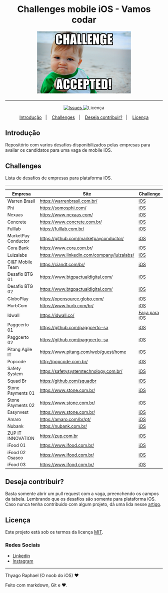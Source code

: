 <h1 align="center">
  <strong>Challenges mobile iOS - Vamos codar</strong>
</h1>

<h4 align="center">
    <img alt="Vamos Codar" title="Challenges mobile iOS" src="./images/challenges.jpg" width="300px" />
</h4>
<hr />
<p align="center">
  <a href="https://github.com/thyagoraphael/desafios-mobile-ios/issues"><img alt="Issues" src="https://img.shields.io/github/issues/thyagoraphael/desafios-mobile-ios">
  </a>

  <img alt="Licença" src="https://img.shields.io/badge/license-MIT-brightgreen">
</p>

<p align="center">
  <a href="#introdução">Introdução</a>&nbsp;&nbsp;&nbsp;|&nbsp;&nbsp;&nbsp;
  <a href="#challenges">Challenges</a>&nbsp;&nbsp;&nbsp;|&nbsp;&nbsp;&nbsp;
  <a href="#deseja-contribuir">Deseja contribuir?</a>&nbsp;&nbsp;&nbsp;|&nbsp;&nbsp;&nbsp;
  <a href="#licença">Licença</a>
</p>

## Introdução

Repositório com varios desafios disponibilizados pelas empresas para avaliar os candidatos para uma vaga de mobile iOS.

## Challenges

Lista de desafios de empresas para plataforma iOS.

---

| Empresa                  | Site                                           | Challenge                                                                                                                              
----------------------- | ---------------------------------------------- | ---------------------------------------------------------------------
| Warren Brasil         | https://warrenbrasil.com.br/                   | [iOS](https://github.com/warrenbrasil/desafio-warren-mobile)
| Phi                   | https://somosphi.com/                          | [iOS](https://github.com/somosphi/desafio-ios)|
| Nexaas                | https://www.nexaas.com/                        | [iOS](https://github.com/myfreecomm/desafio-mobile-ios)|
| Concrete              | https://www.concrete.com.br/                   | [iOS](https://github.com/concretesolutions)
| Fulllab               | https://fulllab.com.br/                        | [iOS](https://github.com/fulllabS2totalcommit/desafio-mobile)
| MarketPay Conductor   | https://github.com/marketpayconductor/         | [iOS](https://github.com/marketpayconductor/desafio-mobile)
| Cora Bank             | https://www.cora.com.br/                       | [iOS](https://github.com/corabank/desafio-ios)
| Luizalabs             | https://www.linkedin.com/company/luizalabs/    | [iOS](https://gist.github.com/jesus-luizalabs/e1ac4f590260d14e5d92)
| CI&T Mobile Team      | https://ciandt.com/br/                         | [iOS](https://github.com/ciandt-mobile/desafio-mobile)
| Desafio BTG 01        | https://www.btgpactualdigital.com/             | [iOS](https://github.com/btgpactualdigitaldev/iOS-challenge-BTG)
| Desafio BTG 02        | https://www.btgpactualdigital.com/             | [iOS](https://github.com/btgpactualdigitaldev/mobile-challenge)  
| GloboPlay             | https://opensource.globo.com/                  | [iOS](https://github.com/globoi/globoplay-desafio-mobile) 
| HurbCom               | https://www.hurb.com/br/                       | [iOS](https://github.com/hurbcom/challenge-alpha) 
| Idwall                | https://idwall.co/                             | [Faça para iOS](https://rift-haumea-fd0.notion.site/Idwall-e66b38d64efb486286d9b41edd53cf3c)
| Paggcerto 01          | https://github.com/paggcerto-sa                | [iOS](https://github.com/paggcerto-sa/desafios/blob/master/mobile-android.md)
| Paggcerto 02          | https://github.com/paggcerto-sa                | [iOS](https://github.com/paggcerto-sa/desafios/blob/master/mobile-ios.md)
| Pitang Agile IT       | https://www.pitang.com/web/guest/home          | [iOS](https://github.com/pitangagile/desafio-ios)
| Popcode               | http://popcode.com.br/                         | [iOS](https://github.com/PopcodeMobile/desafio-ios)
| Safety System         | https://safetysystemtechnology.com.br/         | [iOS](https://github.com/safetysystemtechnology/desafio-mobile)
| Squad Br              | https://github.com/squadbr                     | [iOS](https://github.com/squadbr/Desafio-iOS)
| Stone Payments 01     | https://www.stone.com.br/                      | [iOS](https://github.com/stone-payments/desafio-mobile/blob/master/store/README.md)
| Stone Payments 02     | https://www.stone.com.br/                      | [iOS](https://github.com/stone-payments/desafio-mobile/blob/master/wallet/README.md)
| Easynvest             | https://www.stone.com.br/                      | [iOS](https://www.easynvest.com.br/)
| Amaro                 | https://amaro.com/br/pt/                       | [iOS](https://github.com/amaroteam/mobile-ios-challenge)
| Nubank                | https://nubank.com.br/                         | [iOS](https://github.com/nubank/mobile-pairing-exercises/tree/master/url-shortener)
| ZUP IT INNOVATION     | https://zup.com.br                             | [iOS](https://github.com/ZupIT/QueroTrabalharNaZUP/tree/master/Testes/MobileProfile)
| iFood 01              | https://www.ifood.com.br/                      | [iOS](https://github.com/ifood/ifood-mobile-test)
| iFood 02 Osasco       | https://www.ifood.com.br/                      | [iOS](https://github.com/ifood/vemproifood-osasco)
| iFood 03              | https://www.ifood.com.br/                      | [iOS](https://github.com/ifood/vemproifood-mobile)


## Deseja contribuir?

Basta somente abrir um pull request com a vaga, preenchendo os campos da tabela. Lembrando que os desafios são somente para plataforma iOS. Caso nunca tenha contribuido com algum projeto, dá uma lida nesse [artigo](https://imasters.com.br/desenvolvimento/como-contribuir-com-um-projeto-no-github).

## Licença

Este projeto está sob os termos da licença [MIT](./MIT).

### Redes Sociais

- [Linkedin](https://www.linkedin.com/mwlite/in/thyago-raphael-396b48215)
- [Instagram](https://www.instagram.com/traphael.dev/)
---

Thyago Raphael (O noob do iOS)  ♥  

Feito com markdown, Git e ❤️.
